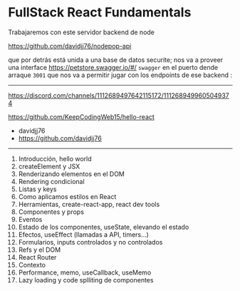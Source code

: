 # FullStack React Fundamentals

Trabajaremos con este servidor backend de node 

https://github.com/davidjj76/nodepop-api

que por detrás está unida a una base de datos securite; nos va a proveer una interface https://petstore.swagger.io/#/  `swagger` en el puerto dende arraque `3001` que nos va a permitir jugar con los endpoints de ese backend  :

---

https://discord.com/channels/1112689497642115172/1112689499605049374  

https://github.com/KeepCodingWeb15/hello-react

* davidjj76
* https://github.com/davidjj76
---
1. Introducción, hello world  
2. createElement y JSX  
3. Renderizando elementos en el DOM  
4. Rendering condicional
5. Listas y keys
6. Como aplicamos estilos en React
7. Herramientas, create-react-app, react dev tools
8. Componentes y props
9. Eventos
10. Estado de los componentes, useState, elevando el estado
11. Efectos, useEffect (llamadas a API, timers...)
12. Formularios, inputs controlados y no controlados
13. Refs y el DOM
14. React Router
15. Contexto
16. Performance, memo, useCallback, useMemo
17. Lazy loading y code splliting de componentes
